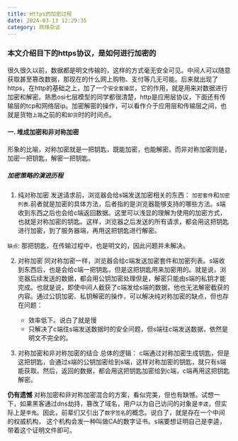```yaml
---
title: Https的加密过程
date: 2024-03-13 12:29:35
category: 网络杂谈
---
```


### 本文介绍目下的https协议，是如何进行加密的

很久很久以前，数据都是明文传输的，这样的方式毫无安全可见。中间人可以随意获取甚至篡改数据，那现在的什么网上购物、支付等几无可能。后来就出现了https，在http的基础之上，加了一个`安全套接层`，它的作用，就是用来对数据进行加密和解密。熟悉osi七层模型的同学都很清楚，http是应用层协议，下面还有传输层的tcp和网络层ip。加密解密的操作，可以看作介于应用层和传输层之间，也就是货物`上路`之前的和`卸货`时的时间点。


#### 一. 堆成加密和非对称加密
形象的比喻，对称加密就是一把钥匙，既能加密，也能解密。而非对称加密则是，加密一把钥匙，解密一把钥匙。

##### 加密策略的演进历程

1. 纯对称加密
   发送请求前，浏览器会给s端发送加密相关的东西： `加密套件`和`加密列表`.前者就是加密的具体方法，后者指的是浏览器能够支持的哪些方法。s端收到东西之后也会给c端返回数据。这里可以浅显的理解为使用的加密方式，也就是对称加密的钥匙。这样，浏览器之后发送的所有请求，都会用这把钥匙进行加密，到了服务器端，再用这把钥匙进行解密。
   
`缺点`: 那把钥匙，在传输过程中，也是明文的，因此问题并未解决。

2. 对称加密
   同对称加密一样，浏览器会给c端发送加密套件和加密列表。s端收到东西后，也是会给c端一把钥匙，但是这把钥匙用来加密用的。就是说，浏览器后续发送的数据，都会用公钥加密处理但是，解密只能由s端的私钥才能完成。也就是说，即使中间人截获了c端发给s端的数据，他也无法解密截获的内容。通过公钥加密、私钥解密的操作，可以解决纯对称加密的缺点，但也存在问题：
   - 效率低下。说白了就是慢
   - 只解决了c端往s端发送数据时的安全问题，但s端往c端发送数据，依然是明文不完全的。

3. 对称加密和非对称加密的结合
总体的逻辑： c端通过对称加密生成钥匙，但是这把钥匙，会通过s端的公钥加密给到s端，这样对称加密的钥匙，就只有s端能获取。然后，返回的数据，都会用这把钥匙加密给到c端，c端再用这把钥匙解密。

**仍有遗憾**
对称加密和非对称加密混合的方案，看似完美，但也有缺憾。试想一下，如果黑客通过dns劫持，篡改了域名，用户以为自己访问的对象是`李逵`，但实际上是`李鬼`。因此，前辈们又引出了`数字签名`的概念。说白了，就是存在一个中间的权威机构， 这个机构会发一种叫做CA的数字证书。s端要想证明自己是李逵，带着这个证明文件即可。



